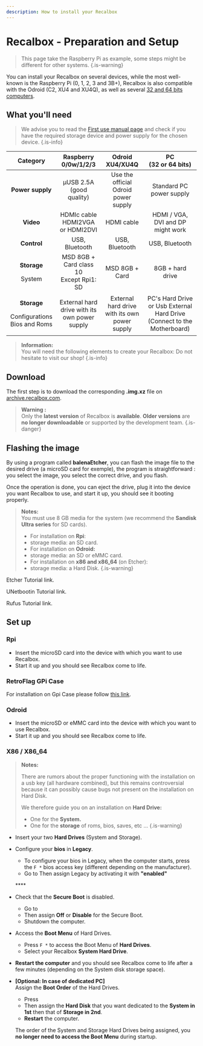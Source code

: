 ```yaml
---
description: How to install your Recalbox
---
```


# Recalbox - Preparation and Setup


>This page take the Raspberry Pi as example, some steps might be different for other systems.
{.is-warning}

You can install your Recalbox on several devices, while the most well-known is the Raspberry Pi \(0, 1, 2, 3 and 3B+\), Recalbox is also compatible with the Odroid \(C2, XU4 and XU4Q\), as well as several [32 and 64 bits computers](../../../hardware-compatibility/compatible-pcs.md).

## What you'll need


>We advise you to read the [First use manual page](../#i-first-use) and check if you have the required storage device and power supply for the chosen device.
{.is-info}

<table>
  <thead>
    <tr>
      <th style="text-align:center">Category</th>
      <th style="text-align:center">Raspberry 0/0w/1/2/3</th>
      <th style="text-align:center">Odroid XU4/XU4Q</th>
      <th style="text-align:center">PC
        <br />(32 or 64 bits)</th>
    </tr>
  </thead>
  <tbody>
    <tr>
      <td style="text-align:center"><b>Power supply</b>
      </td>
      <td style="text-align:center">&#xB5;USB 2.5A
        <br />(good quality)</td>
      <td style="text-align:center">Use the official Odroid power supply</td>
      <td style="text-align:center">Standard PC power supply</td>
    </tr>
    <tr>
      <td style="text-align:center"><b>Video</b>
      </td>
      <td style="text-align:center">HDMIc cable HDMI2VGA
        <br />or HDMI2DVI</td>
      <td style="text-align:center">HDMI cable</td>
      <td style="text-align:center">HDMI / VGA, DVI and DP might work</td>
    </tr>
    <tr>
      <td style="text-align:center"><b>Control</b>
      </td>
      <td style="text-align:center">USB, Bluetooth</td>
      <td style="text-align:center">USB, Bluetooth</td>
      <td style="text-align:center">USB, Bluetooth</td>
    </tr>
    <tr>
      <td style="text-align:center">
        <p><b>Storage</b>
        </p>
        <p>System</p>
      </td>
      <td style="text-align:center">&#x39C;SD 8GB + Card class 10
        <br />Except Rpi1: SD</td>
      <td style="text-align:center">&#x39C;SD 8GB + Card</td>
      <td style="text-align:center">8GB + hard drive</td>
    </tr>
    <tr>
      <td style="text-align:center">
        <p><b>Storage</b>
        </p>
        <p>Configurations Bios and Roms</p>
      </td>
      <td style="text-align:center">External hard drive with its own power supply</td>
      <td style="text-align:center">External hard drive with its own power supply</td>
      <td style="text-align:center">PC&apos;s Hard Drive or Usb External Hard Drive (Connect to the Motherboard)</td>
    </tr>
  </tbody>
</table>


>**Information:**   
>You will need the following elements to create your Recalbox: Do not hesitate to visit our shop!
{.is-info}

## Download

The first step is to download the corresponding **.img.xz** file on [archive.recalbox.com](https://archive.recalbox.com/).


>**Warning :**   
>Only the **latest version** of Recalbox is **available**. **Older versions** are **no longer downloadable** or supported by the development team.
{.is-danger}

## Flashing the image

By using a program called **balenaEtcher**, you can flash the image file to the desired drive \(a microSD card for exemple\), the program is straightforward : you select the image, you select the correct drive, and you flash.

Once the operation is done, you can eject the drive, plug it into the device you want Recalbox to use, and start it up, you should see it booting properly.


>**Notes:**   
>You must use 8 GB media for the system \(we recommend the **Sandisk Ultra series** for SD cards\). 
>
>* For installation on **Rpi**: 
>  * storage media: an SD card. 
>* For installation on **Odroid:** 
>  * storage media: an SD or eMMC card. 
>* For installation on **x86 and x86\_64** \(on Etcher\): 
>  * storage media: a Hard Disk.
{.is-warning}

Etcher Tutorial link. 

UNetbootin Tutorial link. 

Rufus Tutorial link.

## Set up

### Rpi

* Insert the microSD card into the device with which you want to use Recalbox. 
* Start it up and you should see Recalbox come to life.



### **RetroFlag GPi Case**

For installation on Gpi Case please follow [this link](/basic-manual/getting-started/preparation-and-installation-of-recalbox/retroflag-gpi-case).

### Odroid

* Insert the microSD or eMMC card into the device with which you want to use Recalbox. 
* Start it up and you should see Recalbox come to life.

### X86 / X86\_64


>**Notes:**   
>  
>There are rumors about the proper functioning with the installation on a usb key \(all hardware combined\), but this remains controversial because it can possibly cause bugs not present on the installation on Hard Disk.  
>  
>We therefore guide you on an installation on **Hard Drive:** 
>
>* One for the **System.** 
>* One for the **storage** of roms, bios, saves, etc ... 
{.is-warning}

* Insert your two **Hard Drives** \(System and Storage\). 
* Configure your **bios** in **Legacy**. 

  * To configure your bios in Legacy, when the computer starts, press the `F *` bios access key \(different depending on the manufacturer\). 
  * Go to Then assign Legacy by activating it with **"enabled"**

  \*\*\*\*

* Check that the **Secure Boot** is disabled. 

  * Go to 
  * Then assign **Off** or **Disable** for the Secure Boot. 
  * Shutdown the computer.

* Access the **Boot Menu** of Hard Drives. 

  * Press `F *` to access the Boot Menu of **Hard Drives**. 
  * Select your Recalbox **System Hard Drive**.

* **Restart the computer** and you should see Recalbox come to life after a few minutes \(depending on the System disk storage space\). 
* **\[Optional: In case of dedicated PC\]**   
  Assign the **Boot Order** of the Hard Drives. 

  * Press
  * Then assign the **Hard Disk** that you want dedicated to the **System in 1st** then that of **Storage in 2nd**. 
  * **Restart** the computer. 

  The order of the System and Storage Hard Drives being assigned, you **no longer need to access the Boot Menu** during startup.



